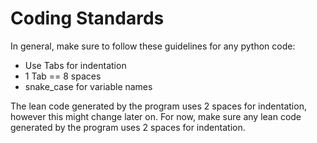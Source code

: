 # Coding Standards
In general, make sure to follow these guidelines for any python code:
* Use Tabs for indentation
* 1 Tab == 8 spaces
* snake\_case for variable names

The lean code generated by the program uses 2 spaces for indentation, however this might change later on. For now, make sure any lean code generated by the program uses 2 spaces for indentation.
